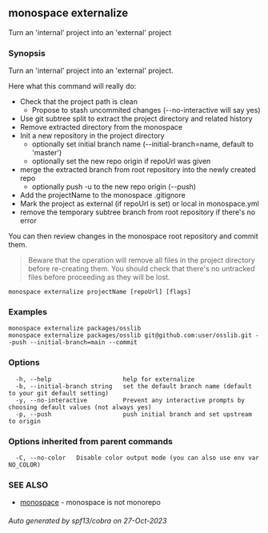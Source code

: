 ## monospace externalize

Turn an 'internal' project into an 'external' project

### Synopsis

Turn an 'internal' project into an 'external' project.

Here what this command will really do:
- Check that the project path is clean
	- Propose to stash uncommited changes (--no-interactive will say yes)
- Use git subtree split to extract the project directory and related history
- Remove extracted directory from the monospace
- Init a new repository in the project directory
	- optionally set initial branch name (--initial-branch=name, default to 'master')
	- optionally set the new repo origin if repoUrl was given
- merge the extracted branch from root repository into the newly created repo
	- optionally push -u to the new repo origin (--push)
- Add the projectName to the monospace .gitignore
- Mark the project as external (if repoUrl is set) or local in monospace.yml
- remove the temporary subtree branch from root repository if there's no error

You can then review changes in the monospace root repository and commit them.

> Beware that the operation will remove all files in the project directory
> before re-creating them. You should check that there's no untracked files
> before proceeding as they will be lost.

```
monospace externalize projectName [repoUrl] [flags]
```

### Examples

```
monospace externalize packages/osslib
monospace externalize packages/osslib git@github.com:user/osslib.git --push --initial-branch=main --commit

```

### Options

```
  -h, --help                    help for externalize
  -b, --initial-branch string   set the default branch name (default to your git default setting)
  -y, --no-interactive          Prevent any interactive prompts by choosing default values (not always yes)
  -p, --push                    push initial branch and set upstream to origin
```

### Options inherited from parent commands

```
  -C, --no-color   Disable color output mode (you can also use env var NO_COLOR)
```

### SEE ALSO

* [monospace](monospace.md)	 - monospace is not monorepo

###### Auto generated by spf13/cobra on 27-Oct-2023
